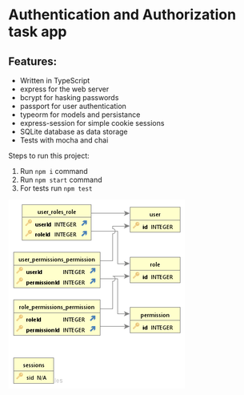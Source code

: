 # Authentication and Authorization task app

## Features:
- Written in TypeScript
- express for the web server
- bcrypt for hasking passwords
- passport for user authentication
- typeorm for models and persistance
- express-session for simple cookie sessions
- SQLite database as data storage
- Tests with mocha and chai

Steps to run this project:

1. Run `npm i` command
2. Run `npm start` command
3. For tests run `npm test`

![plot](./auth_erd.png)
